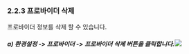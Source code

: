 ### 2.2.3 프로바이더 삭제

프로바이더 정보를 삭제 할 수 있습니다.

##### a\)    환경설정 -&gt; 프로바이더 -&gt; 프로바이더 삭제 버튼을 클릭합니다.![](/assets/프로바이더삭제.png)



